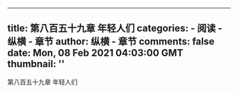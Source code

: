 
---
title: 第八百五十九章 年轻人们
categories: 
    - 阅读
    - 纵横 - 章节
author: 纵横 - 章节
comments: false
date: Mon, 08 Feb 2021 04:03:00 GMT
thumbnail: ''
---

<div>   
第八百五十九章 年轻人们  
</div>
            
